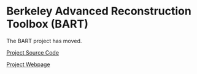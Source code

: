 # Berkeley Advanced Reconstruction Toolbox (BART)
The BART project has moved.

[Project Source Code](http://github.com/mrirecon/bart)

[Project Webpage](http://mrirecon.github.io/bart/)
